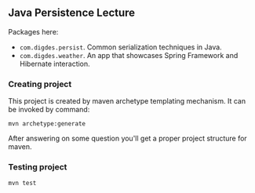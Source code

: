 ## Java Persistence Lecture

Packages here:
* `com.digdes.persist`. Common serialization techniques in Java.
* `com.digdes.weather`. An app that showcases Spring Framework and Hibernate interaction.

### Creating project
This project is created by maven archetype templating mechanism. 
It can be invoked by command:

```shell
mvn archetype:generate
```

After answering on some question you'll get a proper project structure for maven.

### Testing project
```shell
mvn test
```

